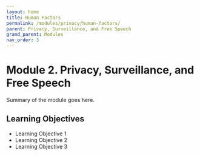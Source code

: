 ```yaml
---
layout: home
title: Human Factors
permalink: /modules/privacy/human-factors/
parent: Privacy, Surveillance, and Free Speech
grand_parent: Modules
nav_order: 3
---
```


# Module 2. Privacy, Surveillance, and Free Speech
Summary of the module goes here.

## Learning Objectives
* Learning Objective 1
* Learning Objective 2
* Learning Objective 3